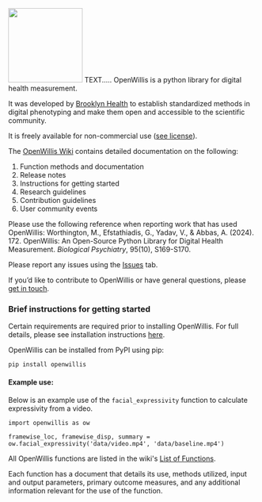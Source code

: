 <img src="https://github.com/bklynhlth/openwillis/blob/main/resources/willis-openwillis.png" width="150">
TEXT.....
OpenWillis is a python library for digital health measurement.

It was developed by [Brooklyn Health](https://brooklyn.health/openwillis) to establish standardized methods in digital phenotyping and make them open and accessible to the scientific community.

It is freely available for non-commercial use ([see license](https://github.com/bklynhlth/openwillis/blob/main/LICENSE.txt)).

The [OpenWillis Wiki](https://brooklynhealth.notion.site/OpenWillis-14983a8fe04781ddb2a2e999aeaaf05a) contains detailed documentation on the following: 
1. Function methods and documentation
2. Release notes
3. Instructions for getting started
4. Research guidelines
5. Contribution guidelines
6. User community events

Please use the following reference when reporting work that has used OpenWillis:
Worthington, M., Efstathiadis, G., Yadav, V., & Abbas, A. (2024). 172. OpenWillis: An Open-Source Python Library for Digital Health Measurement. *Biological Psychiatry*, 95(10), S169-S170.

Please report any issues using the [Issues](https://github.com/bklynhlth/openwillis/issues) tab.

If you’d like to contribute to OpenWillis or have general questions, please [get in touch](mailto:openwillis@brooklyn.health).

### Brief instructions for getting started 
Certain requirements are required prior to installing OpenWillis. For full details, please see installation instructions [here](https://brooklynhealth.notion.site/Installing-OpenWillis-14983a8fe047814b88ced7d3831791f2).

OpenWillis can be installed from PyPI using pip: 
```
pip install openwillis
```
#### Example use:
Below is an example use of the `facial_expressivity` function to calculate expressivity from a video.
```
import openwillis as ow

framewise_loc, framewise_disp, summary = ow.facial_expressivity('data/video.mp4', 'data/baseline.mp4')
```
All OpenWillis functions are listed in the wiki's [List of Functions](https://brooklynhealth.notion.site/15883a8fe04780739400c1d8ad94bb39?v=15883a8fe047806aa291000cb85dceae).

Each function has a document that details its use, methods utilized, input and output parameters, primary outcome measures, and any additional information relevant for the use of the function.



